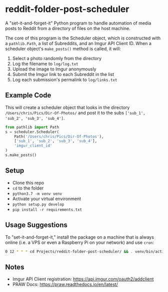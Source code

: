 # reddit-folder-post-scheduler

A "set-it-and-forget-it" Python program to handle automation of media posts to Reddit from a directory of files on the host machine.

The core of this program is the Scheduler object, which is constructed with a `pathlib.Path`, a list of Subreddits, and an Imgur API Client ID. When a scheduler object's `make_posts()` method is called, it will:

1) Select a photo randomly from the directory
2) Log the filename to `log/log.txt`
3) Upload the image to Imgur anonymously
4) Submit the Imgur link to each Subreddit in the list
5) Log each submission's permalink to `log/links.txt`

## Example Code

This will create a scheduler object that looks in the directory `/Users/chris/Pics/Dir-Of-Photos/` and post it to the subs `['sub_1', 'sub_2', 'sub_3', 'sub_4']`.

```python
from pathlib import Path
s = scheduler.Scheduler(
    Path('/Users/chris/Pics/Dir-Of-Photos'),
    ['sub_1', 'sub_2', 'sub_3', 'sub_4'],
    'imgur_client_id'
)
s.make_posts()
```

## Setup

- Clone this repo
- `cd` to the folder
- `python3.7 -m venv venv`
- Activate your virtual environment
- `python setup.py develop`
- `pip install -r requirements.txt`

## Usage Suggestions

To "set-it-and-forget-it," install the package on a machine that is always online (i.e. a VPS or even a Raspberry Pi on your network) and use `cron`:

```bash
0 12 * * * cd Projects/reddit-folder-post-scheduler/ && . venv/bin/activate && python scripts/script.py
```

## Notes

- Imgur API Client registration: https://api.imgur.com/oauth2/addclient
- PRAW Docs: https://praw.readthedocs.io/en/latest/
